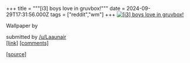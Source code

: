 +++
title = """[i3] boys love in gruvbox!"""
date = 2024-09-29T17:31:56.000Z
tags = ["reddit","wm"]
+++
[![[i3] boys love in gruvbox!](https://b.thumbs.redditmedia.com/5rwrbobvvToxNs2g8isBQt6ZfPlmwpZQwPCEhgt8Y6A.jpg "[i3] boys love in gruvbox!")](https://www.reddit.com/r/unixporn/comments/1fs9t3e/i3_boys_love_in_gruvbox/)

Wallpaper by

submitted by [/u/Laaunair](https://www.reddit.com/user/Laaunair)  
[\[link\]](https://www.reddit.com/gallery/1fs9t3e) [\[comments\]](https://www.reddit.com/r/unixporn/comments/1fs9t3e/i3_boys_love_in_gruvbox/)

[[source]](https://www.reddit.com/r/unixporn/comments/1fs9t3e/i3_boys_love_in_gruvbox/)
